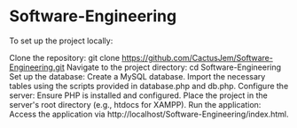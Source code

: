 # Software-Engineering
To set up the project locally:

Clone the repository:
git clone https://github.com/CactusJem/Software-Engineering.git
Navigate to the project directory:
cd Software-Engineering
Set up the database:
Create a MySQL database.
Import the necessary tables using the scripts provided in database.php and db.php.
Configure the server:
Ensure PHP is installed and configured.
Place the project in the server's root directory (e.g., htdocs for XAMPP).
Run the application:
Access the application via http://localhost/Software-Engineering/index.html.
